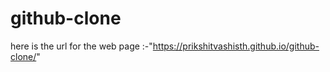 # github-clone    
         
 here is the url for the web page :-"https://prikshitvashisth.github.io/github-clone/" 
